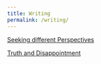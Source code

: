 ```yaml
---
title: Writing
permalink: /writing/
---
```


[Seeking different Perspectives](/perspectives/)

[Truth and Disappointment](/truth_and_disappointment/)
